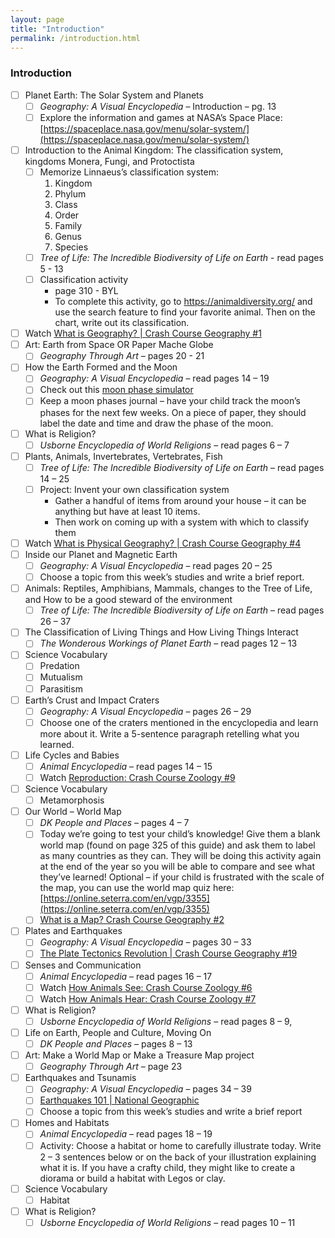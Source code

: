 ```yaml
---
layout: page
title: "Introduction"
permalink: /introduction.html
---
```


### Introduction

- [ ]  Planet Earth: The Solar System and Planets
    - [ ]  *Geography: A Visual Encyclopedia* – Introduction – pg. 13
    - [ ]  Explore the information and games at NASA’s Space Place: [https://spaceplace.nasa.gov/menu/solar-system/](https://spaceplace.nasa.gov/menu/solar-system/)
- [ ]  Introduction to the Animal Kingdom: The classification system, kingdoms Monera, Fungi, and Protoctista
    - [ ]  Memorize Linnaeus’s classification system: 
        1. Kingdom
        2. Phylum
        3. Class
        4. Order
        5. Family
        6. Genus
        7. Species  
    - [ ] *Tree of Life: The Incredible Biodiversity of Life on Earth* - read pages 5 - 13
    - [ ] Classification activity
        - page 310 - BYL 
        - To complete this activity, go to https://animaldiversity.org/ and use the search feature to find your favorite animal. Then on the chart, write out its classification.
- [ ]  Watch [What is Geography? | Crash Course Geography #1](https://www.youtube.com/watch?v=93LLwiMjDko&list=PL8dPuuaLjXtO85Sl24rSiVQ93q7vcntNF&index=3)
- [ ]  Art: Earth from Space OR Paper Mache Globe
    - [ ]  *Geography Through Art* – pages 20 - 21
- [ ]  How the Earth Formed and the Moon
    - [ ]  *Geography: A Visual Encyclopedia* – read pages 14 – 19
    - [ ]  Check out this [moon phase simulator](https://pbslm-contrib.s3.amazonaws.com/WGBH/buac19/buac19-int-earthsunmoon35model/index.html)
    - [ ]  Keep a moon phases journal – have your child track the moon’s phases for the next few weeks. On a piece of paper, they should label the date and time and draw the phase of the moon.
- [ ] What is Religion?
    - [ ]  *Usborne Encyclopedia of World Religions* – read pages 6 – 7
- [ ] Plants, Animals, Invertebrates, Vertebrates, Fish
    - [ ]  *Tree of Life: The Incredible Biodiversity of Life on Earth* – read pages 14 – 25
    - [ ]  Project: Invent your own classification system
        - Gather a handful of items from around your house – it can be anything but have at least 10 items.
        - Then work on coming up with a system with which to classify them
- [ ]  Watch [What is Physical Geography? | Crash Course Geography #4](https://www.youtube.com/watch?v=vlVVaZhRAEA&list=PL8dPuuaLjXtO85Sl24rSiVQ93q7vcntNF&index=6)
- [ ]  Inside our Planet and Magnetic Earth
    - [ ]  *Geography: A Visual Encyclopedia* – read pages 20 – 25
    - [ ]  Choose a topic from this week’s studies and write a brief report.
- [ ] Animals: Reptiles, Amphibians, Mammals, changes to the Tree of Life, and How to be a good steward of the environment
    - [ ]  *Tree of Life: The Incredible Biodiversity of Life on Earth* – read pages 26 – 37
- [ ] The Classification of Living Things and How Living Things Interact
    - [ ]  *The Wonderous Workings of Planet Earth* – read pages 12 – 13
- [ ]  Science Vocabulary
    - [ ] Predation
    - [ ] Mutualism
    - [ ] Parasitism
- [ ]  Earth’s Crust and Impact Craters
    - [ ]  *Geography: A Visual Encyclopedia* – pages 26 – 29
    - [ ]  Choose one of the craters mentioned in the encyclopedia and learn more about it. Write a 5-sentence paragraph retelling what you learned.
- [ ] Life Cycles and Babies
    - [ ]  *Animal Encyclopedia* – read pages 14 – 15
    - [ ] Watch [Reproduction: Crash Course Zoology #9](https://youtu.be/poLyJDVjKlM?si=v3WG1WUw7TxiyEm8)
- [ ]  Science Vocabulary
    - [ ] Metamorphosis
- [ ]  Our World – World Map
    - [ ]  *DK People and Places* – pages 4 – 7
    - [ ]  Today we’re going to test your child’s knowledge! Give them a blank world map (found on page 325 of this guide) and ask them to label as many countries as they can. They will be doing this activity again at the end of the year so you will be able to compare and see what they’ve learned! Optional – if your child is frustrated with the scale of the map, you can use the world map quiz here: [https://online.seterra.com/en/vgp/3355](https://online.seterra.com/en/vgp/3355)
    - [ ]  [What is a Map? Crash Course Geography #2](https://www.youtube.com/watch?v=iHEMOdRo5u8&list=PL8dPuuaLjXtO85Sl24rSiVQ93q7vcntNF&index=4)
- [ ]  Plates and Earthquakes
    - [ ]  *Geography: A Visual Encyclopedia* – pages 30 – 33
    - [ ]  [The Plate Tectonics Revolution | Crash Course Geography #19](https://www.youtube.com/watch?v=7CPv0NSIG2M&list=PL8dPuuaLjXtO85Sl24rSiVQ93q7vcntNF&index=21)
- [ ]  Senses and Communication
    - [ ]  *Animal Encyclopedia* – read pages 16 – 17
    - [ ]  Watch [How Animals See: Crash Course Zoology #6](https://youtu.be/r4FT1YOjv6s?si=eDaq3uDsDUTpAyom)
    - [ ]  Watch [How Animals Hear: Crash Course Zoology #7](https://youtu.be/KN5Bjh54uB8?si=1kGJoiQFDxMDTNmP)
- [ ]  What is Religion?
    - [ ]  *Usborne Encyclopedia of World Religions* – read pages 8 – 9,
- [ ]  Life on Earth, People and Culture, Moving On
    - [ ]  *DK People and Places* – pages 8 – 13
- [ ]  Art: Make a World Map or Make a Treasure Map project
    - [ ]  *Geography Through Art* – page 23
- [ ]  Earthquakes and Tsunamis
    - [ ]  *Geography: A Visual Encyclopedia* – pages 34 – 39
    - [ ]  [Earthquakes 101 | National Geographic](https://www.youtube.com/watch?v=_r_nFT2m-Vg)
    - [ ]  Choose a topic from this week’s studies and write a brief report
- [ ]  Homes and Habitats
    - [ ]  *Animal Encyclopedia* – read pages 18 – 19
    - [ ]  Activity: Choose a habitat or home to carefully illustrate today. Write 2 – 3 sentences below or on the back of your illustration explaining what it is. If you have a crafty child, they might like to create a diorama or build a habitat with Legos or clay.
- [ ]  Science Vocabulary
    - [ ]  Habitat
- [ ]  What is Religion?
    - [ ]  *Usborne Encyclopedia of World Religions* – read pages 10 – 11